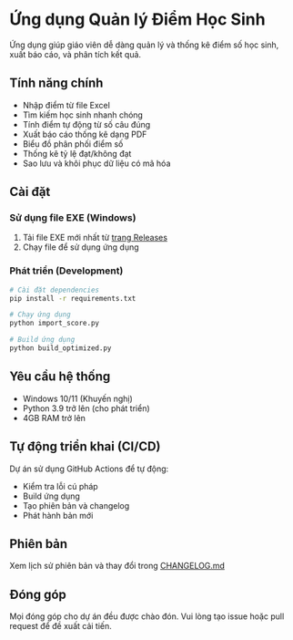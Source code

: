 # Ứng dụng Quản lý Điểm Học Sinh

Ứng dụng giúp giáo viên dễ dàng quản lý và thống kê điểm số học sinh, xuất báo cáo, và phân tích kết quả.

## Tính năng chính

- Nhập điểm từ file Excel
- Tìm kiếm học sinh nhanh chóng
- Tính điểm tự động từ số câu đúng
- Xuất báo cáo thống kê dạng PDF
- Biểu đồ phân phối điểm số
- Thống kê tỷ lệ đạt/không đạt
- Sao lưu và khôi phục dữ liệu có mã hóa

## Cài đặt

### Sử dụng file EXE (Windows)

1. Tải file EXE mới nhất từ [trang Releases](https://github.com/yourusername/yourrepo/releases)
2. Chạy file để sử dụng ứng dụng

### Phát triển (Development)

```bash
# Cài đặt dependencies
pip install -r requirements.txt

# Chạy ứng dụng
python import_score.py

# Build ứng dụng
python build_optimized.py
```

## Yêu cầu hệ thống

- Windows 10/11 (Khuyến nghị)
- Python 3.9 trở lên (cho phát triển)
- 4GB RAM trở lên

## Tự động triển khai (CI/CD)

Dự án sử dụng GitHub Actions để tự động:
- Kiểm tra lỗi cú pháp
- Build ứng dụng
- Tạo phiên bản và changelog
- Phát hành bản mới

## Phiên bản

Xem lịch sử phiên bản và thay đổi trong [CHANGELOG.md](CHANGELOG.md)

## Đóng góp

Mọi đóng góp cho dự án đều được chào đón. Vui lòng tạo issue hoặc pull request để đề xuất cải tiến.
